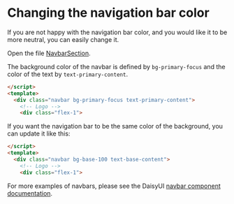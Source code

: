 # Changing the navigation bar color

If you are not happy with the navigation bar color, and you would like it to be more neutral, you can easily change it.

Open the file [NavbarSection](../../src/components/NavbarSection.vue).

The background color of the navbar is defined by `bg-primary-focus` and the color of the text by `text-primary-content`.

```html
</script>
<template>
  <div class="navbar bg-primary-focus text-primary-content">
    <!-- Logo -->
    <div class="flex-1">
```

If you want the navigation bar to be the same color of the background, you can update it like this:


```html
</script>
<template>
  <div class="navbar bg-base-100 text-base-content">
    <!-- Logo -->
    <div class="flex-1">
```

For more examples of navbars, please see the DaisyUI [navbar component documentation](https://daisyui.com/components/navbar/).